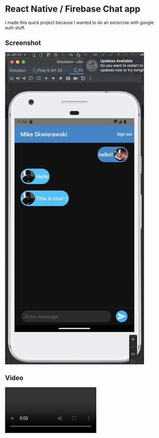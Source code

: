 # React Native / Firebase Chat app
I made this quick project because I wanted to do an excercise with google auth stuff. 

## Screenshot

![ScreenShot](./public/screenshotforreadme.png)

## Video

![Video](./public/video.mov)
